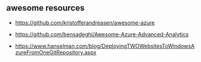 ## awesome resources

* https://github.com/kristofferandreasen/awesome-azure

* https://github.com/bensadeghi/Awesome-Azure-Advanced-Analytics

* https://www.hanselman.com/blog/DeployingTWOWebsitesToWindowsAzureFromOneGitRepository.aspx
